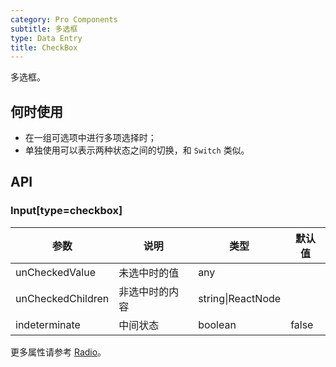 ```yaml
---
category: Pro Components
subtitle: 多选框
type: Data Entry
title: CheckBox
---
```


多选框。

## 何时使用

- 在一组可选项中进行多项选择时；
- 单独使用可以表示两种状态之间的切换，和 `Switch` 类似。


## API

### Input\[type=checkbox\]

| 参数      | 说明                                     | 类型        |默认值 |
|-----------|------------------------------------------|------------|--------|
| unCheckedValue | 未选中时的值 | any  |  |
| unCheckedChildren | 非选中时的内容 | string\|ReactNode |  |
| indeterminate | 中间状态 | boolean  | false |

更多属性请参考 [Radio](/components-pro/radio/)。
